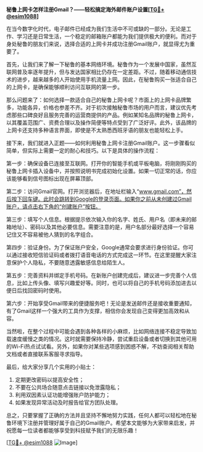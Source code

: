 **秘鲁上网卡怎样注册Gmail？——轻松搞定海外邮件账户设置[[TG💪+ @esim1088](https://t.me/s/esim1088)]**

在当今数字化时代，电子邮件已经成为我们生活中不可或缺的一部分。无论是工作、学习还是日常生活，一个稳定的邮箱账户都能为我们提供极大的便利。而对于身处秘鲁的朋友们来说，选择合适的上网卡并成功注册Gmail账户，就显得尤为重要了。

首先，让我们来了解一下秘鲁的基本网络环境。秘鲁作为一个发展中国家，虽然互联网普及率逐年提升，但与发达国家相比仍存在一定差距。不过，随着移动通信技术的进步，越来越多的人开始使用手机流量上网。因此，在秘鲁购买一张适合自己的上网卡，是确保能够顺利访问互联网的第一步。

那么问题来了：如何选择一款适合自己的秘鲁上网卡呢？市面上的上网卡品牌繁多，功能各异，价格也参差不齐。对于初次接触秘鲁市场的用户而言，建议优先考虑那些口碑良好且服务完善的运营商提供的产品。例如某知名品牌的秘鲁上网卡，以其覆盖范围广、资费合理以及操作简便等特点受到了广泛好评。此外，该品牌的上网卡还支持多种语言界面，即使是不太熟悉西班牙语的朋友也能轻松上手。

接下来，我们就进入正题——如何利用秘鲁上网卡注册Gmail账户。这一步骤看似简单，但实际上需要一定的耐心和技巧。以下是具体的操作流程：

第一步：确保设备已连接至互联网。打开你的智能手机或平板电脑，将刚刚购买的秘鲁上网卡插入设备中，并按照说明书完成初始化设置。如果一切正常的话，你应该能够看到信号图标出现在屏幕顶部。

第二步：访问Gmail官网。打开浏览器后，在地址栏输入“www.gmail.com”，然后按下回车键。此时会跳转到Google的登录页面。如果你之前从未创建过Gmail账户，请点击右下角的“创建账户”按钮。

第三步：填写个人信息。根据提示依次输入你的名字、姓氏、用户名（即未来的邮箱地址）、密码以及其他必要信息。需要注意的是，用户名部分最好选择一个容易记住又不容易被他人猜到的名字组合。

第四步：验证身份。为了保证账户安全，Google通常会要求进行身份验证。你可以通过接收短信验证码或者拨打语音电话的方式完成这一环节。在这里提醒大家注意保护个人隐私，不要随意透露敏感信息给陌生人。

第五步：完善资料并绑定手机号码。在新账户创建完成后，建议进一步完善个人信息，比如上传头像、填写兴趣爱好等。同时，也可以将自己的手机号码添加进去以便日后找回密码时使用。

第六步：开始享受Gmail带来的便捷服务吧！无论是发送邮件还是接收重要通知，有了Gmail这样一个强大的工具作为支撑，相信你会发现自己变得更加高效和从容。

当然啦，在整个过程中可能会遇到各种各样的小麻烦，比如网络连接不稳定导致加载速度缓慢之类的情况。这时就需要保持冷静，尝试重启设备或者切换到其他可用的Wi-Fi热点试试看。另外，如果你对某些选项感到困惑不解，不妨查阅相关帮助文档或者直接联系客服寻求指导。

最后，给大家分享几个实用的小贴士：
1. 定期更改密码以提高安全性；
2. 不要在公共场合随意点击链接以免泄露隐私；
3. 利用双因素认证功能增强账户防护能力；
4. 如果发现异常活动及时报告给官方团队处理。

总之，只要掌握了正确的方法并且坚持不懈地努力实践，任何人都可以轻松地在秘鲁环境下注册并管理好属于自己的Gmail账户。希望本文能够为大家带来启发，并祝愿每一位读者都能够享受到科技赋予我们的无限乐趣！

[[TG💪+ @esim1088](https://t.me/s/esim1088) ![Image](https://i.postimg.cc/4NQfJmqS/Snipaste-2025-05-13-00-14-12.png)]